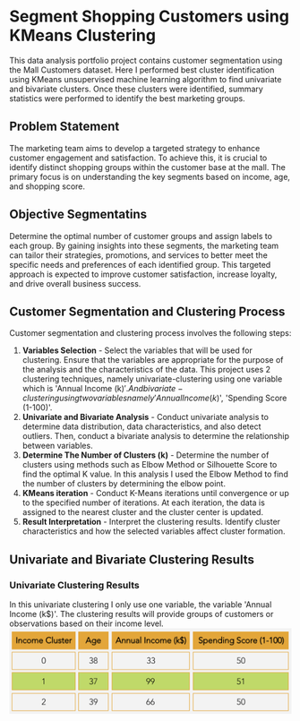 # Segment Shopping Customers using KMeans Clustering
This data analysis portfolio project contains customer segmentation using the Mall Customers dataset. Here I performed best cluster identification using KMeans unsupervised machine learning algorithm to find univariate and bivariate clusters. Once these clusters were identified, summary statistics were performed to identify the best marketing groups. 


## Problem Statement
The marketing team aims to develop a targeted strategy to enhance customer engagement and satisfaction. To achieve this, it is crucial to identify distinct shopping groups within the customer base at the mall. The primary focus is on understanding the key segments based on income, age, and shopping score. 


## Objective Segmentatins
Determine the optimal number of customer groups and assign labels to each group. By gaining insights into these segments, the marketing team can tailor their strategies, promotions, and services to better meet the specific needs and preferences of each identified group. This targeted approach is expected to improve customer satisfaction, increase loyalty, and drive overall business success.


## Customer Segmentation and Clustering Process
Customer segmentation and clustering process involves the following steps:
1. **Variables Selection** - Select the variables that will be used for clustering. Ensure that the variables are appropriate for the purpose of the analysis and the characteristics of the data. This project uses 2 clustering techniques, namely univariate-clustering using one variable which is 'Annual Income (k$)'. And bivariate-clustering using two variables namely 'Annual Income (k$)', 'Spending Score (1-100)'.
2. **Univariate and Bivariate Analysis** - Conduct univariate analysis to determine data distribution, data characteristics, and also detect outliers. Then, conduct a bivariate analysis to determine the relationship between variables.
3. **Determine The Number of Clusters (k)** - Determine the number of clusters using methods such as Elbow Method or Silhouette Score to find the optimal K value. In this analysis I used the Elbow Method to find the number of clusters by determining the elbow point.
4. **KMeans iteration** - Conduct K-Means iterations until convergence or up to the specified number of iterations. At each iteration, the data is assigned to the nearest cluster and the cluster center is updated.
5. **Result Interpretation** - Interpret the clustering results. Identify cluster characteristics and how the selected variables affect cluster formation.


## Univariate and Bivariate Clustering Results
### Univariate Clustering Results
In this univariate clustering I only use one variable, the variable 'Annual Income (k$)'. The clustering results will provide groups of customers or observations based on their income level.
![alt text](https://github.com/salsabilafcr/Customer_Segmentation_and_Clustering/blob/main/Univariate%20Clusters.png?raw=true)
